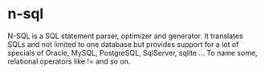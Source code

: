 # n-sql

N-SQL is a SQL statement parser, optimizer and generator. It translates SQLs and not limited to one database but provides support for a lot of specials of Oracle, MySQL, PostgreSQL, SqlServer, sqlite ... To name some, relational operators like != and so on.

